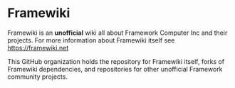 # Framewiki
Framewiki is an **unofficial** wiki all about Framework Computer Inc and their projects. For more information about Framewiki itself see https://framewiki.net

This GitHub organization holds the repository for Framewiki itself, forks of Framewiki dependencies, and repositories for other unofficial Framework community projects. 

